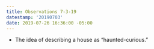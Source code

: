 ```yaml
---
title: Observations 7-3-19
datestamp: '20190703'
date: 2019-07-26 16:36:00 -05:00
---
```


- The idea of describing a house as “haunted-curious.”
